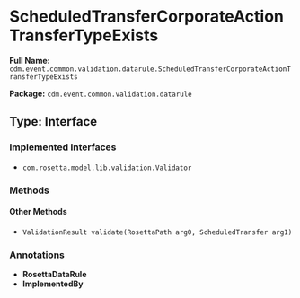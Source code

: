# ScheduledTransferCorporateActionTransferTypeExists

**Full Name:** `cdm.event.common.validation.datarule.ScheduledTransferCorporateActionTransferTypeExists`

**Package:** `cdm.event.common.validation.datarule`

## Type: Interface

### Implemented Interfaces

- `com.rosetta.model.lib.validation.Validator`

### Methods

#### Other Methods

- `ValidationResult validate(RosettaPath arg0, ScheduledTransfer arg1)`

### Annotations

- **RosettaDataRule**
- **ImplementedBy**

